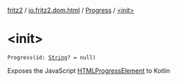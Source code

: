 [fritz2](../../index.md) / [io.fritz2.dom.html](../index.md) / [Progress](index.md) / [&lt;init&gt;](./-init-.md)

# &lt;init&gt;

`Progress(id: `[`String`](https://kotlinlang.org/api/latest/jvm/stdlib/kotlin/-string/index.html)`? = null)`

Exposes the JavaScript [HTMLProgressElement](https://developer.mozilla.org/en/docs/Web/API/HTMLProgressElement) to Kotlin

